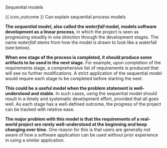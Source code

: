 <span id="title">Sequential models</span>

<span id="prereqs"></span>

<span id="outcomes">{{ icon_outcome }} Can explain sequential process models</span>

<div id="body">

**The _sequential model_, also called the _waterfall_ model, models software development as a linear process**, in which the project is seen as progressing steadily in one direction through the development stages. The name _waterfall_ stems from how the model is drawn to look like a waterfall (see below).

<pic src="{{baseUrl}}/processModels/introduction/sequentialModels/images/diagram.png" height="180" />
<p/>

**When one stage of the process is completed, it should produce some artifacts to be used in the next stage.** For example, upon completion of the requirements stage, a comprehensive list of requirements is produced that will see no further modifications. A strict application of the sequential model would require each stage to be completed before starting the next.

**This could be a useful model when the problem statement is well-understood and stable.** In such cases, using the sequential model should result in a timely and systematic development effort, provided that all goes well. As each stage has a well-defined outcome, the progress of the project can be tracked with relative ease.

**The major problem with this model is that the requirements of a real-world project are rarely well-understood at the beginning and keep changing over time.** One reason for this is that users are generally not aware of how a software application can be used without prior experience in using a similar application.

</div>

<div id="extras">
</div>
